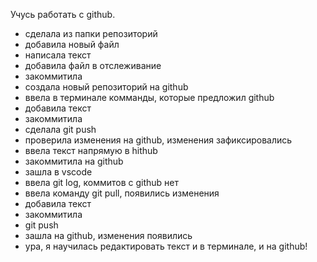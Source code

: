 Учусь работать с github.

- сделала из папки репозиторий
- добавила новый файл
- написала текст
- добавила файл в отслеживание
- закоммитила 
- создала новый репозиторий на github
- ввела в терминале комманды, которые предложил github
- добавила текст
- закоммитила
- сделала git push
- проверила изменения на github, изменения зафиксировались
- ввела текст напрямую в hithub
- закоммитила на github
- зашла в vscode
- ввела git log, коммитов с github нет
- ввела команду git pull, появились изменения
- добавила текст
- закоммитила
- git push
- зашла на github, изменения появились
- ура, я научилась редактировать текст и в терминале, и на github!
